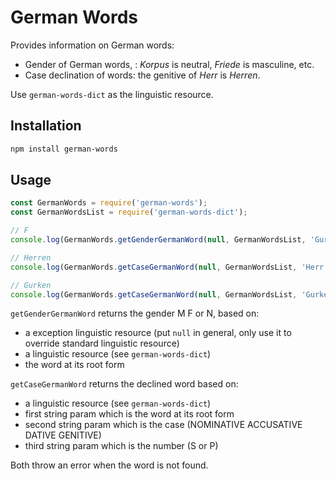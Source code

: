 <!--
Copyright 2019 Ludan Stoecklé
SPDX-License-Identifier: CC-BY-4.0
-->
# German Words

Provides information on German words:

* Gender of German words, : _Korpus_ is neutral, _Friede_ is masculine, etc.
* Case declination of words: the genitive of _Herr_ is _Herren_.

Use `german-words-dict` as the linguistic resource.

## Installation 
```sh
npm install german-words
```

## Usage

```javascript
const GermanWords = require('german-words');
const GermanWordsList = require('german-words-dict');

// F
console.log(GermanWords.getGenderGermanWord(null, GermanWordsList, 'Gurke'));

// Herren
console.log(GermanWords.getCaseGermanWord(null, GermanWordsList, 'Herr', 'GENITIVE', 'S'));

// Gurken
console.log(GermanWords.getCaseGermanWord(null, GermanWordsList, 'Gurke', 'NOMINATIVE', 'P'));
```

`getGenderGermanWord` returns the gender M F or N, based on:

* a exception linguistic resource (put `null` in general, only use it to override standard linguistic resource)
* a linguistic resource (see `german-words-dict`)
* the word at its root form

`getCaseGermanWord` returns the declined word based on:

* a linguistic resource (see `german-words-dict`)
* first string param which is the word at its root form
* second string param which is the case (NOMINATIVE ACCUSATIVE DATIVE GENITIVE)
* third string param which is the number (S or P)


Both throw an error when the word is not found.

